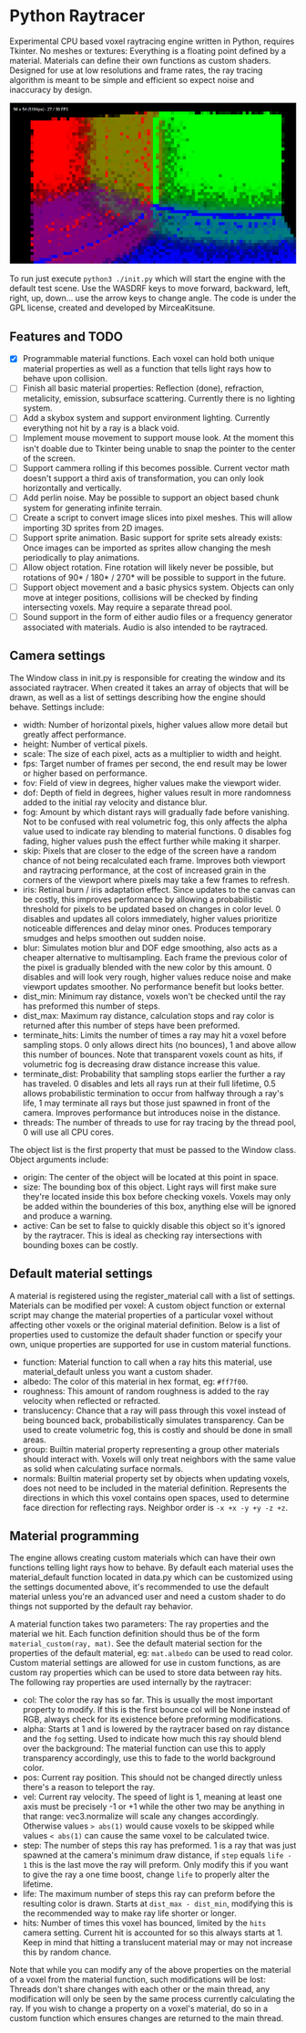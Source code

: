 # Python Raytracer

Experimental CPU based voxel raytracing engine written in Python, requires Tkinter. No meshes or textures: Everything is a floating point defined by a material. Materials can define their own functions as custom shaders. Designed for use at low resolutions and frame rates, the ray tracing algorithm is meant to be simple and efficient so expect noise and inaccuracy by design.

![alt text](cover.png)

To run just execute `python3 ./init.py` which will start the engine with the default test scene. Use the WASDRF keys to move forward, backward, left, right, up, down... use the arrow keys to change angle. The code is under the GPL license, created and developed by MirceaKitsune.

## Features and TODO

  - [x] Programmable material functions. Each voxel can hold both unique material properties as well as a function that tells light rays how to behave upon collision.
  - [ ] Finish all basic material properties: Reflection (done), refraction, metalicity, emission, subsurface scattering. Currently there is no lighting system.
  - [ ] Add a skybox system and support environment lighting. Currently everything not hit by a ray is a black void.
  - [ ] Implement mouse movement to support mouse look. At the moment this isn't doable due to Tkinter being unable to snap the pointer to the center of the screen.
  - [ ] Support cammera rolling if this becomes possible. Current vector math doesn't support a third axis of transformation, you can only look horizontally and vertically.
  - [ ] Add perlin noise. May be possible to support an object based chunk system for generating infinite terrain.
  - [ ] Create a script to convert image slices into pixel meshes. This will allow importing 3D sprites from 2D images.
  - [ ] Support sprite animation. Basic support for sprite sets already exists: Once images can be imported as sprites allow changing the mesh periodically to play animations.
  - [ ] Allow object rotation. Fine rotation will likely never be possible, but rotations of 90* / 180* / 270* will be possible to support in the future.
  - [ ] Support object movement and a basic physics system. Objects can only move at integer positions, collisions will be checked by finding intersecting voxels. May require a separate thread pool.
  - [ ] Sound support in the form of either audio files or a frequency generator associated with materials. Audio is also intended to be raytraced.

## Camera settings

The Window class in init.py is responsible for creating the window and its associated raytracer. When created it takes an array of objects that will be drawn, as well as a list of settings describing how the engine should behave. Settings include:

  - width: Number of horizontal pixels, higher values allow more detail but greatly affect performance.
  - height: Number of vertical pixels.
  - scale: The size of each pixel, acts as a multiplier to width and height.
  - fps: Target number of frames per second, the end result may be lower or higher based on performance.
  - fov: Field of view in degrees, higher values make the viewport wider.
  - dof: Depth of field in degrees, higher values result in more randomness added to the initial ray velocity and distance blur.
  - fog: Amount by which distant rays will gradually fade before vanishing. Not to be confused with real volumetric fog, this only affects the alpha value used to indicate ray blending to material functions. 0 disables fog fading, higher values push the effect further while making it sharper.
  - skip: Pixels that are closer to the edge of the screen have a random chance of not being recalculated each frame. Improves both viewport and raytracing performance, at the cost of increased grain in the corners of the viewport where pixels may take a few frames to refresh.
  - iris: Retinal burn / iris adaptation effect. Since updates to the canvas can be costly, this improves performance by allowing a probabilistic threshold for pixels to be updated based on changes in color level. 0 disables and updates all colors immediately, higher values prioritize noticeable differences and delay minor ones. Produces temporary smudges and helps smoothen out sudden noise.
  - blur: Simulates motion blur and DOF edge smoothing, also acts as a cheaper alternative to multisampling. Each frame the previous color of the pixel is gradually blended with the new color by this amount. 0 disables and will look very rough, higher values reduce noise and make viewport updates smoother. No performance benefit but looks better.
  - dist_min: Minimum ray distance, voxels won't be checked until the ray has preformed this number of steps.
  - dist_max: Maximum ray distance, calculation stops and ray color is returned after this number of steps have been preformed.
  - terminate_hits: Limits the number of times a ray may hit a voxel before sampling stops. 0 only allows direct hits (no bounces), 1 and above allow this number of bounces. Note that transparent voxels count as hits, if volumetric fog is decreasing draw distance increase this value.
  - terminate_dist: Probability that sampling stops earlier the further a ray has traveled. 0 disables and lets all rays run at their full lifetime, 0.5 allows probabilistic termination to occur from halfway through a ray's life, 1 may terminate all rays but those just spawned in front of the camera. Improves performance but introduces noise in the distance.
  - threads: The number of threads to use for ray tracing by the thread pool, 0 will use all CPU cores.

The object list is the first property that must be passed to the Window class. Object arguments include:

  - origin: The center of the object will be located at this point in space.
  - size: The bounding box of this object. Light rays will first make sure they're located inside this box before checking voxels. Voxels may only be added within the bounderies of this box, anything else will be ignored and produce a warning.
  - active: Can be set to false to quickly disable this object so it's ignored by the raytracer. This is ideal as checking ray intersections with bounding boxes can be costly.

## Default material settings

A material is registered using the register_material call with a list of settings. Materials can be modified per voxel: A custom object function or external script may change the material properties of a particular voxel without affecting other voxels or the original material definition. Below is a list of properties used to customize the default shader function or specify your own, unique properties are supported for use in custom material functions.

  - function: Material function to call when a ray hits this material, use material_default unless you want a custom shader. 
  - albedo: The color of this material in hex format, eg: `#ff7f00`.
  - roughness: This amount of random roughness is added to the ray velocity when reflected or refracted.
  - translucency: Chance that a ray will pass through this voxel instead of being bounced back, probabilistically simulates transparency. Can be used to create volumetric fog, this is costly and should be done in small areas.
  - group: Builtin material property representing a group other materials should interact with. Voxels will only treat neighbors with the same value as solid when calculating surface normals.
  - normals: Builtin material property set by objects when updating voxels, does not need to be included in the material definition. Represents the directions in which this voxel contains open spaces, used to determine face direction for reflecting rays. Neighbor order is `-x +x -y +y -z +z`.

## Material programming

The engine allows creating custom materials which can have their own functions telling light rays how to behave. By default each material uses the material_default function located in data.py which can be customized using the settings documented above, it's recommended to use the default material unless you're an advanced user and need a custom shader to do things not supported by the default ray behavior.

A material function takes two parameters: The ray properties and the material we hit. Each function definition should thus be of the form `material_custom(ray, mat)`. See the default material section for the properties of the default material, eg: `mat.albedo` can be used to read color. Custom material settings are allowed for use in custom functions, as are custom ray properties which can be used to store data between ray hits. The following ray properties are used internally by the raytracer:

  - col: The color the ray has so far. This is usually the most important property to modify. If this is the first bounce col will be None instead of RGB, always check for its existence before preforming modifications.
  - alpha: Starts at 1 and is lowered by the raytracer based on ray distance and the `fog` setting. Used to indicate how much this ray should blend over the background: The material function can use this to apply transparency accordingly, use this to fade to the world background color.
  - pos: Current ray position. This should not be changed directly unless there's a reason to teleport the ray.
  - vel: Current ray velocity. The speed of light is 1, meaning at least one axis must be precisely -1 or +1 while the other two may be anything in that range: vec3.normalize will scale any changes accordingly. Otherwise values `> abs(1)` would cause voxels to be skipped while values `< abs(1)` can cause the same voxel to be calculated twice.
  - step: The number of steps this ray has preformed. 1 is a ray that was just spawned at the camera's minimum draw distance, if `step` equals `life - 1` this is the last move the ray will preform. Only modify this if you want to give the ray a one time boost, change `life` to properly alter the lifetime.
  - life: The maximum number of steps this ray can preform before the resulting color is drawn. Starts at `dist_max - dist_min`, modifying this is the recommended way to make ray life shorter or longer.
  - hits: Number of times this voxel has bounced, limited by the `hits` camera setting. Current hit is accounted for so this always starts at 1. Keep in mind that hitting a translucent material may or may not increase this by random chance.

Note that while you can modify any of the above properties on the material of a voxel from the material function, such modifications will be lost: Threads don't share changes with each other or the main thread, any modification will only be seen by the same process currently calculating the ray. If you wish to change a property on a voxel's material, do so in a custom function which ensures changes are returned to the main thread.
